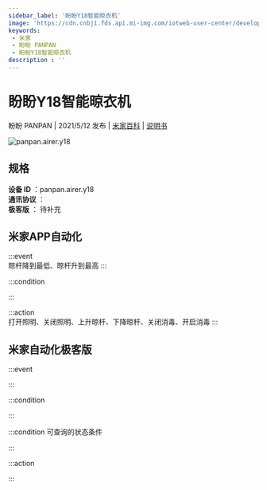 ```yaml
---
sidebar_label: '盼盼Y18智能晾衣机'
image: 'https://cdn.cnbj1.fds.api.mi-img.com/iotweb-user-center/developer_1679047956631oclCWqRw.png?GalaxyAccessKeyId=AKVGLQWBOVIRQ3XLEW&Expires=9223372036854775807&Signature=w2Q7M4BLW8kJSkAKnQgDu1/Mcr4='
keywords: 
 - 米家
 - 盼盼 PANPAN
 - 盼盼Y18智能晾衣机
description : ''
---
```

# 盼盼Y18智能晾衣机

盼盼 PANPAN | 2021/5/12 发布 | [米家百科](https://home.mi.com/webapp/content/baike/product/index.html?model=panpan.airer.y18) | [说明书](https://home.mi.com/views/introduction.html?model=panpan.airer.y18&region=cn)

![panpan.airer.y18](https://cdn.cnbj1.fds.api.mi-img.com/iotweb-user-center/developer_1679047956631oclCWqRw.png?GalaxyAccessKeyId=AKVGLQWBOVIRQ3XLEW&Expires=9223372036854775807&Signature=w2Q7M4BLW8kJSkAKnQgDu1/Mcr4=)

## 规格  
> 
**设备 ID** ：panpan.airer.y18  
**通讯协议** ：  
**极客版**  ： 待补充 


## 米家APP自动化  

:::event  
晾杆降到最低、晾杆升到最高
:::

:::condition  

:::

:::action   
打开照明、关闭照明、上升晾杆、下降晾杆、关闭消毒、开启消毒
:::

## 米家自动化极客版  

:::event  

:::

:::condition  

:::

:::condition 可查询的状态条件  

:::

:::action  

:::

        

